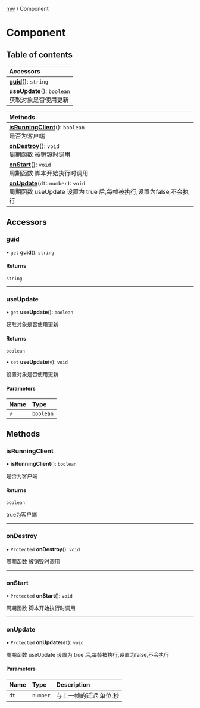 [mw](../modules/Core.mw.md) / Component

# Component <Badge type="tip" text="Class" /> <Score text="Component" />

## Table of contents

| Accessors |
| :-----|
| **[guid](mw.Component.md#guid)**(): `string` <br> |
| **[useUpdate](mw.Component.md#useupdate)**(): `boolean` <br> 获取对象是否使用更新|

| Methods |
| :-----|
| **[isRunningClient](mw.Component.md#isrunningclient)**(): `boolean` <br> 是否为客户端|
| **[onDestroy](mw.Component.md#ondestroy)**(): `void` <br> 周期函数 被销毁时调用|
| **[onStart](mw.Component.md#onstart)**(): `void` <br> 周期函数 脚本开始执行时调用|
| **[onUpdate](mw.Component.md#onupdate)**(`dt`: `number`): `void` <br> 周期函数 useUpdate 设置为 true 后,每帧被执行,设置为false,不会执行|

## Accessors

### guid <Score text="guid" /> 

• `get` **guid**(): `string`

#### Returns

`string`

___

### useUpdate <Score text="useUpdate" /> 

• `get` **useUpdate**(): `boolean` 

获取对象是否使用更新


#### Returns

`boolean`

• `set` **useUpdate**(`v`): `void` 

设置对象是否使用更新


#### Parameters

| Name | Type |
| :------ | :------ |
| `v` | `boolean` |


## Methods

### isRunningClient <Score text="isRunningClient" /> 

• **isRunningClient**(): `boolean` 

是否为客户端


#### Returns

`boolean`

true为客户端

___

### onDestroy <Score text="onDestroy" /> 

• `Protected` **onDestroy**(): `void` 

周期函数 被销毁时调用



___

### onStart <Score text="onStart" /> 

• `Protected` **onStart**(): `void` 

周期函数 脚本开始执行时调用



___

### onUpdate <Score text="onUpdate" /> 

• `Protected` **onUpdate**(`dt`): `void` 

周期函数 useUpdate 设置为 true 后,每帧被执行,设置为false,不会执行


#### Parameters

| Name | Type | Description |
| :------ | :------ | :------ |
| `dt` | `number` | 与上一帧的延迟 单位:秒 |

